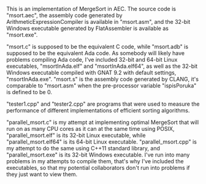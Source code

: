 This is an implementation of MergeSort in AEC. The source code is "msort.aec", the assembly code generated by ArithmeticExpressionCompiler is available in "msort.asm", and the 32-bit Windows executable generated by FlatAssembler is available as "msort.exe".

"msort.c" is supposed to be the equivalent C code, while "msort.adb" is supposed to be the equivalent Ada code. As somebody will likely have problems compiling Ada code, I've included 32-bit and 64-bit Linux executables, "msortInAda.elf" and "msortInAda.elf64", as well as the 32-bit Windows executable compiled with GNAT 9.2 with default settings, "msortInAda.exe". "msort.s" is the assembly code generated by CLANG, it's comparable to "msort.asm" when the pre-processor variable "ispisPoruka" is defined to be 0.

"tester1.cpp" and "tester2.cpp" are programs that were used to measure the performance of different implementations of efficient sorting algorithms.

"parallel_msort.c" is my attempt at implementing optimal MergeSort that will run on as many CPU cores as it can at the same time using POSIX, "parallel_msort.elf" is its 32-bit Linux executable, while "parallel_msort.elf64" is its 64-bit Linux executable. "parallel_msort.cpp" is my attempt to do the same using C++11 standard library, and "parallel_msort.exe" is its 32-bit Windows executable. I've run into many problems in my attempts to compile them, that's why I've included the executables, so that my potential collaborators don't run into problems if they just want to view them.
